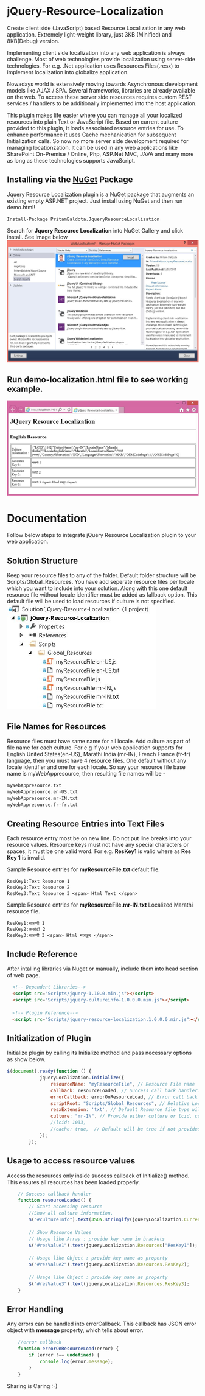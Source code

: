 # jQuery-Resource-Localization
Create client side (JavaScript) based Resource Localization in any web application. Extremely light-weight library, just 3KB (Minified) and 8KB(Debug) version.

Implementing client side localization into any web application is always challenge. Most of web technologies provide localization using server-side technologies. For e.g. .Net application uses Resources Files(.resx) to implement localization into globalize application. 

Nowadays world is extensively moving towards Asynchronous development models like AJAX / SPA. Several frameworks, libraries are already available on the web. To access these server side resources requires custom REST services / handlers to be additionally implemented into the host application. 

This plugin makes life easier where you can manage all your localized resources into plain Text or JavaScript file. Based on current culture provided to this plugin, it loads associated resource entries for use. To enhance performance it uses Cache mechanication for subsequent Initialization calls. So now no more server side development required for managing locationzation. It can be used in any web applications like SharePoint On-Premise / Online, Php, ASP.Net MVC, JAVA and many more as long as these technologies supports JavaScript.


## Installing via the [NuGet](https://www.nuget.org/packages/PritamBaldota.JqueryResourceLocalization) Package
Jquery Resource Localization plugin is a NuGet package that augments an existing empty ASP.NET project. Just install using NuGet and then run demo.html!

```nuget
Install-Package PritamBaldota.JqueryResourceLocalization
```
Search for  **Jquery Resource Localization** into NuGet Gallery and click install. See image below
![](/add_nuget_package.JPG)

## Run demo-localization.html file to see working example.
![](/demo_1.JPG)

# Documentation
Follow below steps to integrate jQuery Resource Localization plugin to your web application.
## Solution Structure
Keep your resource files to any of the folder. Default folder structure will be Scripts/Global_Resources. You have add seperate resource files per locale which you want to include into your solution. Along with this one default resource file without locale identifier must be added as fallback option. This default file will be used to load resources if culture is not specified.
![](/solution_structure.jpg)

## File Names for Resources
Resource files must have same name for all locale. Add culture as part of file name for each culture. For e.g if your web application supports for English United States(en-US), Marathi India (mr-IN), French France (fr-fr)  language, then you must have 4 resource files. One default without any locale identifier and one for each locale. So say your resource file base name is myWebAppresource, then resulting file names will be -
```html
myWebAppresource.txt
myWebAppresource.en-US.txt
myWebAppresource.mr-IN.txt
myWebAppresource.fr-fr.txt
```

## Creating Resource Entries into Text Files
Each resource entry most be on new line. Do not put line breaks into your resource values. Resource keys must not have any special characters or spaces, it must be one valid word. For e.g. **ResKey1** is valid where as **Res Key 1** is invalid.

Sample Resource entries for **myResourceFile.txt** default file.
```text
ResKey1:Text Resource 1
ResKey2:Text Resource 2
ResKey3:Text Resource 3 <span> Html Text </span>
```
Sample Resource entries for **myResourceFile.mr-IN.txt** Localized Marathi resource file.
```text
ResKey1:चाचणी 1
ResKey2:कसोटी 2
ResKey3:चाचणी 3 <span> Html मजकूर </span>
```

## Include Reference
After intalling libraries via Nuget or manually, include them into head section of web page.
```html
  <!-- Dependent Libraries-->
  <script src="Scripts/jquery-1.10.0.min.js"></script>
  <script src="Scripts/jquery-cultureinfo-1.0.0.0.min.js"></script>

  <!-- Plugin Reference-->
  <script src="Scripts/jquery-resource-localization.1.0.0.0.min.js"></script>
```

## Initialization of Plugin
Initialize plugin by calling its Initialize method and pass necessary options as show below.

```javascript
$(document).ready(function () {
            jqueryLocalization.Initialize({
                resourceName: "myResourceFile", // Resource File name
                callback: resourceLoaded, // Success call back handler. After this call back you can use resources.
                errorCallback: errorOnResourceLoad, // Error call back handler
                scriptRoot: "Scripts/Global_Resources", // Relative Location for Resource files
                resxExtension: 'txt', // Default Resource file type will be txt if not provided. Valid types will either js or txt.
                culture: "mr-IN", // Provide either culture or lcid. culture will have higher priority, if provided lcid will be ignored.
                //lcid: 1033,
                //cache: true,  // Default will be true if not provided. If Initialize called multiple times, it will return result from cache.
            });
        });
```

## Usage to access resource values
Access the resources only inside success callback of Initialize() method. This ensures all resources has been loaded properly.  
```javascript
    // Success callback handler
    function resourceLoaded() {
        // Start accessing resource
        //Show all culture information. 
        $("#cultureInfo").text(JSON.stringify(jqueryLocalization.CurrentCulture));

        // Show Resource Values 
        // Usage like Array : provide key name in brackets
        $("#resValue1").text(jqueryLocalization.Resources["ResKey1"]);

        // Usage like Object : provide key name as property
        $("#resValue2").text(jqueryLocalization.Resources.ResKey2);

        // Usage like Object : provide key name as property
        $("#resValue3").text(jqueryLocalization.Resources.ResKey3);
    }
```

## Error Handling
Any errors can be handled into errorCallback. This callback has JSON error object with **message** property, which tells about error.
```javascript
    //error callback
    function errorOnResourceLoad(error) {
        if (error !== undefined) {
            console.log(error.message);
        }
    }
```

Sharing is Caring :-)
